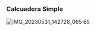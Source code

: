 ### Calcuadora Simple







![IMG_20230531_142728_065 65](https://github.com/maribel848/agamos-pizza/assets/132409580/585d05d0-62a5-49ec-b29a-32a6afa7c409)
